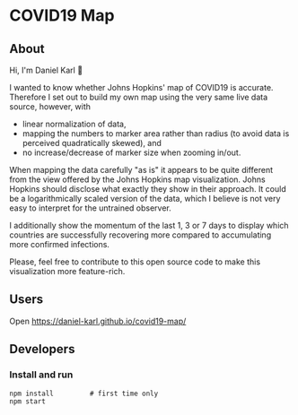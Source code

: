 # COVID19 Map

## About

Hi, I'm Daniel Karl 👋

I wanted to know whether Johns Hopkins' map of COVID19 is accurate. 
Therefore I set out to build my own map using the very same live data source,
however, with

- linear normalization of data,
- mapping the numbers to marker area rather than radius (to avoid data is perceived quadratically skewed), and
- no increase/decrease of marker size when zooming in/out.

When mapping the data carefully "as is" it appears to be quite different from the view offered by the Johns Hopkins map visualization. Johns Hopkins should disclose what exactly they show in their approach. It could be a logarithmically scaled version of the data, which I believe is not very easy to interpret for the untrained observer.

I additionally show the momentum of the last 1, 3 or 7 days to display which countries are successfully recovering more compared to accumulating more confirmed infections.

Please, feel free to contribute to this open source code to make this visualization more feature-rich.
 

## Users
Open https://daniel-karl.github.io/covid19-map/

## Developers
### Install and run
```
npm install         # first time only
npm start
```
